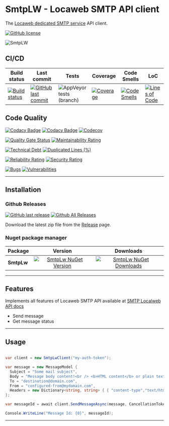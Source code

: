 # SmtpLW - Locaweb SMTP API client

The [Locaweb dedicated SMTP service](https://www.locaweb.com.br/smtp-locaweb/) API client.

[![GitHub license](https://img.shields.io/github/license/guibranco/SmtpLw)](https://github.com/guibranco/SmtpLw)

![SmtpLW](https://raw.githubusercontent.com/guibranco/SmtpLw/main/logo.png)


## CI/CD

| Build status | Last commit | Tests | Coverage | Code Smells | LoC | 
|--------------|-------------|-------|----------|-------------|-----|
| [![Build status](https://ci.appveyor.com/api/projects/status/b7xakaaq8ldqp34r/branch/main?svg=true)](https://ci.appveyor.com/project/guibranco/smtplw) | [![GitHub last commit](https://img.shields.io/github/last-commit/guibranco/smtplw)](https://github.com/guibranco/smtplw) | ![AppVeyor tests (branch)](https://img.shields.io/appveyor/tests/guibranco/smtplw/main?compact_message) | [![Coverage](https://sonarcloud.io/api/project_badges/measure?project=guibranco_SmtpLw&metric=coverage&branch=main)](https://sonarcloud.io/dashboard?id=guibranco_SmtpLw) | [![Code Smells](https://sonarcloud.io/api/project_badges/measure?project=guibranco_SmtpLw&metric=code_smells&branch=main)](https://sonarcloud.io/dashboard?id=guibranco_SmtpLw) | [![Lines of Code](https://sonarcloud.io/api/project_badges/measure?project=guibranco_SmtpLw&metric=ncloc&branch=main)](https://sonarcloud.io/dashboard?id=guibranco_SmtpLw) | 

## Code Quality

[![Codacy Badge](https://app.codacy.com/project/badge/Grade/5ee8a21e3f7a4ccdb614e8856c48d5f3)](https://www.codacy.com/gh/guibranco/SmtpLw/dashboard?utm_source=github.com&amp;utm_medium=referral&amp;utm_content=guibranco/SmtpLw&amp;utm_campaign=Badge_Grade)
[![Codacy Badge](https://app.codacy.com/project/badge/Coverage/5ee8a21e3f7a4ccdb614e8856c48d5f3)](https://www.codacy.com/gh/guibranco/SmtpLw/dashboard?utm_source=github.com&amp;utm_medium=referral&amp;utm_content=guibranco/SmtpLw&amp;utm_campaign=Badge_Grade)
[![Codecov](https://codecov.io/gh/guibranco/smtplw/branch/main/graph/badge.svg)](https://codecov.io/gh/guibranco/smtplw)

[![Quality Gate Status](https://sonarcloud.io/api/project_badges/measure?project=guibranco_SmtpLw&metric=alert_status)](https://sonarcloud.io/dashboard?id=guibranco_SmtpLw)
[![Maintainability Rating](https://sonarcloud.io/api/project_badges/measure?project=guibranco_SmtpLw&metric=sqale_rating)](https://sonarcloud.io/dashboard?id=guibranco_SmtpLw)

[![Technical Debt](https://sonarcloud.io/api/project_badges/measure?project=guibranco_SmtpLw&metric=sqale_index)](https://sonarcloud.io/dashboard?id=guibranco_SmtpLw)
[![Duplicated Lines (%)](https://sonarcloud.io/api/project_badges/measure?project=guibranco_SmtpLw&metric=duplicated_lines_density)](https://sonarcloud.io/dashboard?id=guibranco_SmtpLw)

[![Reliability Rating](https://sonarcloud.io/api/project_badges/measure?project=guibranco_SmtpLw&metric=reliability_rating)](https://sonarcloud.io/dashboard?id=guibranco_SmtpLw)
[![Security Rating](https://sonarcloud.io/api/project_badges/measure?project=guibranco_SmtpLw&metric=security_rating)](https://sonarcloud.io/dashboard?id=guibranco_SmtpLw)

[![Bugs](https://sonarcloud.io/api/project_badges/measure?project=guibranco_SmtpLw&metric=bugs)](https://sonarcloud.io/dashboard?id=guibranco_SmtpLw)
[![Vulnerabilities](https://sonarcloud.io/api/project_badges/measure?project=guibranco_SmtpLw&metric=vulnerabilities)](https://sonarcloud.io/dashboard?id=guibranco_SmtpLw)

---

## Installation

### Github Releases

[![GitHub last release](https://img.shields.io/github/release-date/guibranco/SmtpLw.svg?style=flat)](https://github.com/guibranco/SmtpLw) [![Github All Releases](https://img.shields.io/github/downloads/guibranco/SmtpLw/total.svg?style=flat)](https://github.com/guibranco/SmtpLw)

Download the latest zip file from the [Release](https://github.com/GuiBranco/SmtpLw/releases) page.

### Nuget package manager

| Package | Version | Downloads |
|------------------|:-------:|:-------:|
| **SmtpLw** | [![SmtpLw NuGet Version](https://img.shields.io/nuget/v/SmtpLw.svg?style=flat)](https://www.nuget.org/packages/SmtpLw/) | [![SmtpLw NuGet Downloads](https://img.shields.io/nuget/dt/SmtpLw.svg?style=flat)](https://www.nuget.org/packages/SmtpLw/) |

---

## Features

Implements all features of Locaweb SMTP API available at [SMTP Localweb API docs](http://developer.locaweb.com.br/documentacoes/smtp/api-como-utilizar/)

- Send message
- Get message status

---

## Usage

```cs

var client = new SmtpLwClient("my-auth-token");

var message = new MessageModel {
  Subject = "Some mail subject",
  Body = "Message body content!<br /> <b>HTML content</b> or plain text.",
  To = "destination@domain.com",
  From = "configured-from@mydomain.com",
  Headers = new Dictionary<string, string> { { "content-type","text/html"} }
};

var messageId = await client.SendMessageAsync(message, CancellationToken.None).ConfigureAwait(false);

Console.WriteLine("Message Id: {0}", messageId);

```

---
